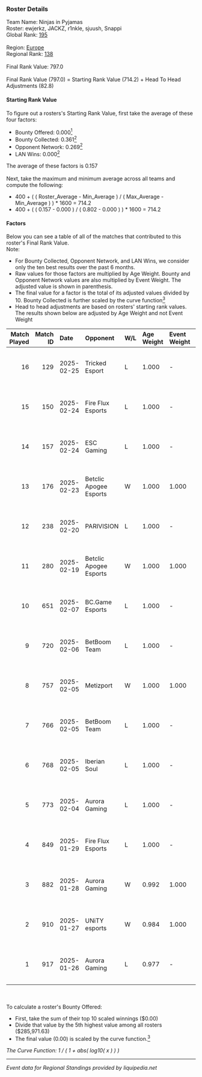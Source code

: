 ### Roster Details<br />
Team Name: Ninjas in Pyjamas<br />
Roster: ewjerkz, JACKZ, r1nkle, sjuush, Snappi<br />
Global Rank: [195](../../standings_global_2025_02_28.md)<br />
<br />
Region: [Europe]( ../../standings_europe_2025_02_28.md)<br />
Regional Rank: [138]( ../../standings_europe_2025_02_28.md)<br />
<br />
Final Rank Value:  797.0<br />
<br />
Final Rank Value (797.0) = Starting Rank Value (714.2) + Head To Head Adjustments (82.8)<br />

#### Starting Rank Value<br />
To figure out a rosters's Starting Rank Value, first take the average of these four factors:<br />
- Bounty Offered: 0.000[<sup>1</sup>](#table2)
- Bounty Collected: 0.361[<sup>2</sup>](#table1)
- Opponent Network: 0.269[<sup>2</sup>](#table1)
- LAN Wins: 0.000[<sup>2</sup>](#table1)

The average of these factors is 0.157<br />
<br />
Next, take the maximum and minimum average across all teams and compute the following:<br />
- 400 + ( ( Roster_Average - Min_Average ) / ( Max_Average - Min_Average ) ) * 1600 = 714.2
- 400 + ( ( 0.157 - 0.000 ) / ( 0.802 - 0.000 ) ) * 1600 = 714.2


#### Factors<br />
Below you can see a table of all of the matches that contributed to this roster's Final Rank Value.<br />
Note:<br />

- For Bounty Collected, Opponent Network, and LAN Wins, we consider only the ten best results over the past 6 months.
- Raw values for those factors are multiplied by Age Weight. Bounty and Opponent Network values are also multiplied by Event Weight. The adjusted value is shown in parenthesis.
- The final value for a factor is the total of its adjusted values divided by 10. Bounty Collected is further scaled by the curve function[<sup>3</sup>](#curveFunction)
- Head to head adjustments are based on rosters' starting rank values. The results shown below are adjusted by Age Weight and not Event Weight
<span id="table1"></span><br />


| Match Played | Match ID | Date       | Opponent               | W/L | Age Weight | Event Weight | Bounty Collected | Opponent Network | LAN Wins  | H2H Adj. | Roster                                     |
| -: | -: | :- | :- | :- | :- | :- | :- | :- | :- | -: | :- |
|           16 |      129 | 2025-02-25 | Tricked Esport         | L   | 1.000      | -            | -                | -                | -         |    -5.73 | ewjerkz, JACKZ, r1nkle, sjuush, Snappi     |
|           15 |      150 | 2025-02-24 | Fire Flux Esports      | L   | 1.000      | -            | -                | -                | -         |    -3.63 | ewjerkz, JACKZ, r1nkle, sjuush, Snappi     |
|           14 |      157 | 2025-02-24 | ESC Gaming             | L   | 1.000      | -            | -                | -                | -         |   -19.40 | ewjerkz, JACKZ, r1nkle, sjuush, Snappi     |
|           13 |      176 | 2025-02-23 | Betclic Apogee Esports | W   | 1.000      | 1.000        | 0.014 (0.014)    | 0.551 (0.551)    | 0 (0.000) |    27.26 | ewjerkz, JACKZ, r1nkle, sjuush, Snappi     |
|           12 |      238 | 2025-02-20 | PARIVISION             | L   | 1.000      | -            | -                | -                | -         |    -3.56 | ewjerkz, JACKZ, r1nkle, sjuush, Snappi     |
|           11 |      280 | 2025-02-19 | Betclic Apogee Esports | W   | 1.000      | 1.000        | 0.014 (0.014)    | 0.551 (0.551)    | 0 (0.000) |    28.10 | ewjerkz, JACKZ, r1nkle, sjuush, Snappi     |
|           10 |      651 | 2025-02-07 | BC.Game Esports        | L   | 1.000      | -            | -                | -                | -         |    -0.76 | arrozdoce, ewjerkz, r1nkle, sjuush, Snappi |
|            9 |      720 | 2025-02-06 | BetBoom Team           | L   | 1.000      | -            | -                | -                | -         |    -1.89 | arrozdoce, ewjerkz, r1nkle, sjuush, Snappi |
|            8 |      757 | 2025-02-05 | Metizport              | W   | 1.000      | 1.000        | 0.088 (0.088)    | 0.553 (0.553)    | 0 (0.000) |    29.50 | arrozdoce, ewjerkz, r1nkle, sjuush, Snappi |
|            7 |      766 | 2025-02-05 | BetBoom Team           | L   | 1.000      | -            | -                | -                | -         |    -1.48 | arrozdoce, ewjerkz, r1nkle, sjuush, Snappi |
|            6 |      768 | 2025-02-05 | Iberian Soul           | L   | 1.000      | -            | -                | -                | -         |    -4.80 | ewjerkz, JACKZ, r1nkle, sjuush, Snappi     |
|            5 |      773 | 2025-02-04 | Aurora Gaming          | L   | 1.000      | -            | -                | -                | -         |    -5.58 | ewjerkz, JACKZ, r1nkle, sjuush, Snappi     |
|            4 |      849 | 2025-01-29 | Fire Flux Esports      | L   | 1.000      | -            | -                | -                | -         |    -2.84 | ewjerkz, JACKZ, r1nkle, sjuush, Snappi     |
|            3 |      882 | 2025-01-28 | Aurora Gaming          | W   | 0.992      | 1.000        | 0.023 (0.023)    | 0.599 (0.595)    | 0 (0.000) |    26.39 | ewjerkz, JACKZ, r1nkle, sjuush, Snappi     |
|            2 |      910 | 2025-01-27 | UNiTY esports          | W   | 0.984      | 1.000        | 0.030 (0.030)    | 0.447 (0.440)    | 0 (0.000) |    24.81 | ewjerkz, JACKZ, r1nkle, sjuush, Snappi     |
|            1 |      917 | 2025-01-26 | Aurora Gaming          | L   | 0.977      | -            | -                | -                | -         |    -3.63 | ewjerkz, JACKZ, r1nkle, sjuush, Snappi     |

<br />
<span id="table2"></span><br />
To calculate a roster's Bounty Offered:<br />

- First, take the sum of their top 10 scaled winnings ($0.00)
- Divide that value by the 5th highest value among all rosters ($285,971.63)
- The final value (0.00) is scaled by the curve function.[<sup>3</sup>](#curveFunction)

<span id="curveFunction"></span>_The Curve Function: 1 / ( 1 + abs( log10( x ) ) )_<br />

---
_Event data for Regional Standings provided by liquipedia.net_<br />
